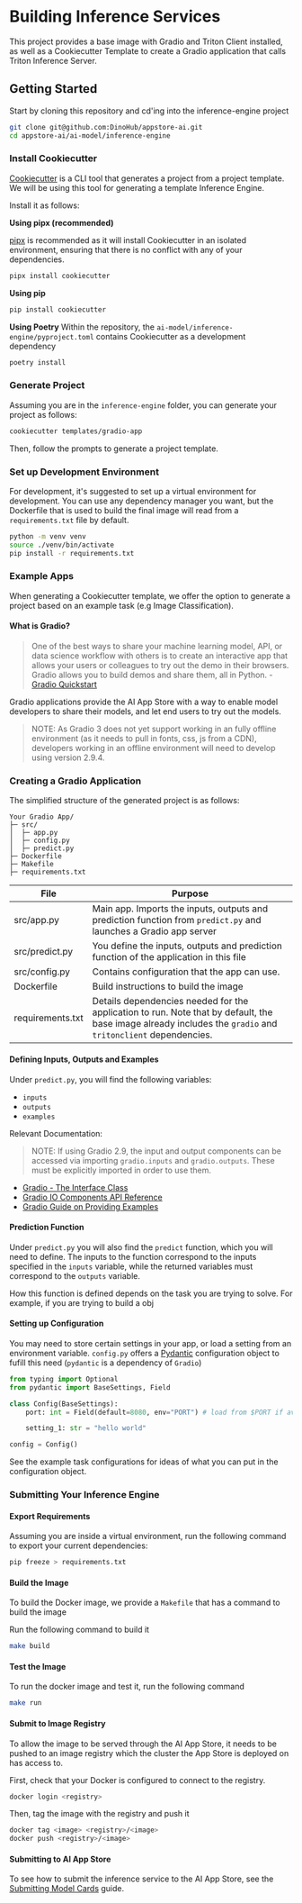 # Building Inference Services

This project provides a base image with Gradio and Triton Client installed, as well as a Cookiecutter Template to create a Gradio application that calls Triton Inference Server.

## Getting Started

Start by cloning this repository and cd'ing into the inference-engine project

```bash
git clone git@github.com:DinoHub/appstore-ai.git
cd appstore-ai/ai-model/inference-engine
```

### Install Cookiecutter

[Cookiecutter](https://github.com/cookiecutter/cookiecutter) is a CLI tool that generates a project from a project template. We will be using this tool for generating a template Inference Engine.

Install it as follows:

**Using pipx (recommended)**

[pipx](https://pypa.github.io/pipx/) is recommended as it will install Cookiecutter in an isolated environment, ensuring that there is no conflict with any of your dependencies.

```bash
pipx install cookiecutter
```

**Using pip**

```bash
pip install cookiecutter
```

**Using Poetry**
Within the repository, the `ai-model/inference-engine/pyproject.toml` contains Cookiecutter as a development dependency

```bash
poetry install
```

### Generate Project

Assuming you are in the `inference-engine` folder, you can generate your project as follows:

```bash
cookiecutter templates/gradio-app
```

Then, follow the prompts to generate a project template.

### Set up Development Environment

For development, it's suggested to set up a virtual environment for development. You can use any dependency manager you want, but the Dockerfile that is used to build the final image will read from a `requirements.txt` file by default.

```bash
python -m venv venv
source ./venv/bin/activate
pip install -r requirements.txt
```

### Example Apps

When generating a Cookiecutter template, we offer the option to generate a project based on an example task (e.g Image Classification).

#### What is Gradio?

> One of the best ways to share your machine learning model, API, or data science workflow with others is to create an interactive app that allows your users or colleagues to try out the demo in their browsers.
> Gradio allows you to build demos and share them, all in Python. - [Gradio Quickstart](https://gradio.app/quickstart/)

Gradio applications provide the AI App Store with a way to enable model developers to share their models, and let end users to try out the models.

> NOTE: As Gradio 3 does not yet support working in an fully offline environment (as it needs to pull in fonts, css, js from a CDN), developers working in an offline environment will need to develop using version 2.9.4.

### Creating a Gradio Application

The simplified structure of the generated project is as follows:

```
Your Gradio App/
├─ src/
│  ├─ app.py
│  ├─ config.py
│  ├─ predict.py
├─ Dockerfile
├─ Makefile
├─ requirements.txt

```

| File             | Purpose                                                                                                                                                     |
| ---------------- | ----------------------------------------------------------------------------------------------------------------------------------------------------------- |
| src/app.py       | Main app. Imports the inputs, outputs and prediction function from `predict.py` and launches a Gradio app server                                            |
| src/predict.py   | You define the inputs, outputs and prediction function of the application in this file                                                                      |
| src/config.py    | Contains configuration that the app can use.                                                                                                                |
| Dockerfile       | Build instructions to build the image                                                                                                                       |
| requirements.txt | Details dependencies needed for the application to run. Note that by default, the base image already includes the `gradio` and `tritonclient` dependencies. |

#### Defining Inputs, Outputs and Examples

Under `predict.py`, you will find the following variables:

- `inputs`
- `outputs`
- `examples`

Relevant Documentation:

> NOTE: If using Gradio 2.9, the input and output components can be accessed via importing `gradio.inputs` and `gradio.outputs`. These must be explicitly imported in order to use them.

- [Gradio - The Interface Class](https://gradio.app/getting_started/#the-interface-class)
- [Gradio IO Components API Reference](https://gradio.app/docs/#components)
- [Gradio Guide on Providing Examples](https://gradio.app/key_features/#example-inputs)

#### Prediction Function

Under `predict.py` you will also find the `predict` function, which you will need to define. The inputs to the function correspond to the inputs specified in the `inputs` variable, while the returned variables must correspond to the `outputs` variable.

How this function is defined depends on the task you are trying to solve. For example, if you are trying to build a obj

#### Setting up Configuration

You may need to store certain settings in your app, or load a setting from an environment variable. `config.py` offers a [Pydantic](https://pydantic-docs.helpmanual.io/usage/settings/) configuration object to fufill this need (`pydantic` is a dependency of `Gradio`)

```python
from typing import Optional
from pydantic import BaseSettings, Field

class Config(BaseSettings):
    port: int = Field(default=8080, env="PORT") # load from $PORT if available, else 8080

    setting_1: str = "hello world"

config = Config()
```

See the example task configurations for ideas of what you can put in the configuration object.

### Submitting Your Inference Engine

#### Export Requirements

Assuming you are inside a virtual environment, run the following command to export your current dependencies:

```bash
pip freeze > requirements.txt
```

#### Build the Image

To build the Docker image, we provide a `Makefile` that has a command to build the image

Run the following command to build it

```bash
make build
```

#### Test the Image

To run the docker image and test it, run the following command

```bash
make run
```

#### Submit to Image Registry

To allow the image to be served through the AI App Store, it needs to be pushed to an image registry which the cluster the App Store is deployed on has access to.

First, check that your Docker is configured to connect to the registry.

```bash
docker login <registry>
```

Then, tag the image with the registry and push it

```bash
docker tag <image> <registry>/<image>
docker push <registry>/<image>
```

#### Submitting to AI App Store

To see how to submit the inference service to the AI App Store, see the [Submitting Model Cards](../model-cards/submitting-model-cards.md) guide.
